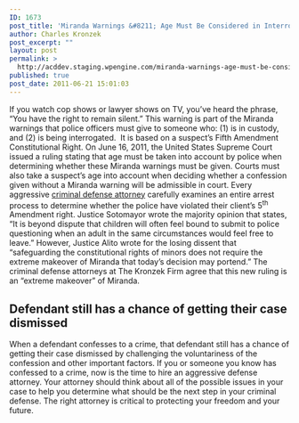 ```yaml
---
ID: 1673
post_title: 'Miranda Warnings &#8211; Age Must Be Considered in Interrogations, Supreme Court Rules.'
author: Charles Kronzek
post_excerpt: ""
layout: post
permalink: >
  http://acddev.staging.wpengine.com/miranda-warnings-age-must-be-considered-in-interrogations-supreme-court-rules.html
published: true
post_date: 2011-06-21 15:01:03
---
```

If you watch cop shows or lawyer shows on TV, you’ve heard the phrase, “You have the right to remain silent.” This warning is part of the Miranda warnings that police officers must give to someone who: (1) is in custody, and (2) is being interrogated.  It is based on a suspect’s Fifth Amendment Constitutional Right. On June 16, 2011, the United States Supreme Court issued a ruling stating that age must be taken into account by police when determining whether these Miranda warnings must be given. Courts must also take a suspect’s age into account when deciding whether a confession given without a Miranda warning will be admissible in court. Every aggressive <a href="http://acddev.staging.wpengine.com" target="_blank">criminal defense attorney</a> carefully examines an entire arrest process to determine whether the police have violated their client’s 5<sup>th</sup> Amendment right. Justice Sotomayor wrote the majority opinion that states, “It is beyond dispute that children will often feel bound to submit to police questioning when an adult in the same circumstances would feel free to leave.” However, Justice Alito wrote for the losing dissent that “safeguarding the constitutional rights of minors does not require the extreme makeover of Miranda that today’s decision may portend.” The criminal defense attorneys at The Kronzek Firm agree that this new ruling is an “extreme makeover” of Miranda.

<h2>Defendant still has a chance of getting their case dismissed</h2>

When a defendant confesses to a crime, that defendant still has a chance of getting their case dismissed by challenging the voluntariness of the confession and other important factors. If you or someone you know has confessed to a crime, now is the time to hire an aggressive defense attorney. Your attorney should think about all of the possible issues in your case to help you determine what should be the next step in your criminal defense. The right attorney is critical to protecting your freedom and your future.